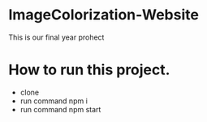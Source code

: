 # ImageColorization-Website
This is our final year prohect

# How to run this project.
- clone
- run command npm i
- run command npm start
